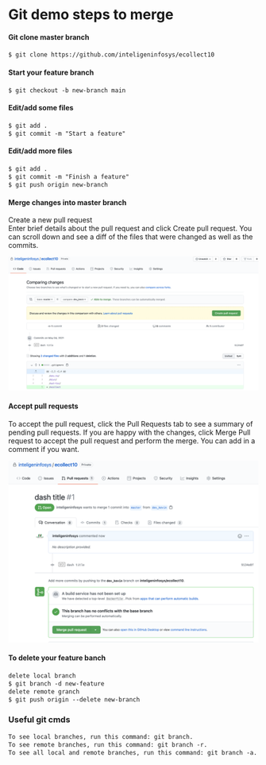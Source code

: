 # Git demo steps to merge

#### Git clone master branch
```
$ git clone https://github.com/inteligeninfosys/ecollect10
```

#### Start your feature branch
```
$ git checkout -b new-branch main
```
#### Edit/add some files
```
$ git add .
$ git commit -m "Start a feature"
```
#### Edit/add more files
```
$ git add .
$ git commit -m "Finish a feature"
$ git push origin new-branch
```
#### Merge changes into master branch
Create a new pull request\
Enter brief details about the pull request and click Create pull request. You can scroll down and see a diff of the files that were changed as well as the commits.

![alt text](https://github.com/inteligeninfosys/ecollect-docs/blob/main/git_pull_request.png?raw=true)

#### Accept pull requests
To accept the pull request, click the Pull Requests tab to see a summary of pending pull requests. If you are happy with the changes, click Merge Pull request to accept the pull request and perform the merge. You can add in a comment if you want.

![alt text](https://github.com/inteligeninfosys/ecollect-docs/blob/main/git_accept_pull_request.png?raw=true)

#### To delete your feature banch
```
delete local branch
$ git branch -d new-feature
delete remote granch
$ git push origin --delete new-branch
```
### Useful git cmds
```
To see local branches, run this command: git branch.
To see remote branches, run this command: git branch -r.
To see all local and remote branches, run this command: git branch -a.
```
